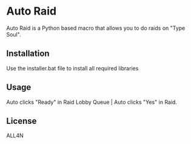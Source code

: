 # Auto Raid

Auto Raid is a Python based macro that allows you to do raids on "Type Soul".

## Installation

Use the installer.bat file to install all required libraries

## Usage
Auto clicks "Ready" in Raid Lobby Queue | Auto clicks "Yes" in Raid.

## License

ALL4N
